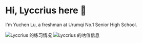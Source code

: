 # Hi, Lyccrius here 👋

I'm Yuchen Lu, a freshman at Urumqi No.1 Senior High School.

<img alt="Lyccrius 的练习情况" src="https://luogu.wao3.cn/api/practice?id=278046&card_width=1080">

<img alt="Lyccrius 的咕值信息" src="http://luogu.wao3.cn/api/guzhi?id=278046&scores=100,10,0,0,30">

<!--
**Lyccrius/Lyccrius** is a ✨ _special_ ✨ repository because its `README.md` (this file) appears on your GitHub profile.

Here are some ideas to get you started:

- 🔭 I’m currently working on ...
- 🌱 I’m currently learning ...
- 👯 I’m looking to collaborate on ...
- 🤔 I’m looking for help with ...
- 💬 Ask me about ...
- 📫 How to reach me: ...
- 😄 Pronouns: ...
- ⚡ Fun fact: ...
-->
